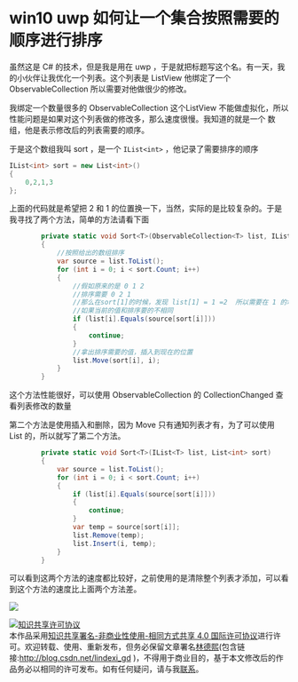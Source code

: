 # win10 uwp 如何让一个集合按照需要的顺序进行排序

虽然这是 C# 的技术，但是我是用在 uwp ，于是就把标题写这个名。有一天，我的小伙伴让我优化一个列表。这个列表是 ListView 他绑定了一个 ObservableCollection 所以需要对他做很少的修改。

<!--more-->
<!-- CreateTime:2018/8/10 19:16:50 -->


我绑定一个数量很多的 ObservableCollection 这个ListView 不能做虚拟化，所以性能问题是如果对这个列表做的修改多，那么速度很慢。我知道的就是一个 数组，他是表示修改后的列表需要的顺序。

于是这个数组我叫 sort ，是一个 `IList<int>` ，他记录了需要排序的顺序

```csharp
IList<int> sort = new List<int>()
{
    0,2,1,3
};
```

上面的代码就是希望把 2 和 1 的位置换一下，当然，实际的是比较复杂的。于是我寻找了两个方法，简单的方法请看下面

```csharp
        private static void Sort<T>(ObservableCollection<T> list, IList<int> sort)
        {
            //按照给出的数组排序
            var source = list.ToList();
            for (int i = 0; i < sort.Count; i++)
            {
                //假如原来的是 0 1 2
                //排序需要 0 2 1
                //那么在sort[1]的时候，发现 list[1] = 1 =2  所以需要在 1 的地方插入 2，同时移除 1 ，这个方法可以获得最少改动
                //如果当前的值和排序要的不相同
                if (list[i].Equals(source[sort[i]]))
                {
                    continue;
                }
                //拿出排序需要的值，插入到现在的位置
                list.Move(sort[i], i);
            }
        }
```

这个方法性能很好，可以使用 ObservableCollection 的 CollectionChanged 查看列表修改的数量

第二个方法是使用插入和删除，因为 Move 只有通知列表才有，为了可以使用 List 的，所以就写了第二个方法。

```csharp
        private static void Sort<T>(IList<T> list, List<int> sort)
        {
            var source = list.ToList();
            for (int i = 0; i < sort.Count; i++)
            {
                if (list[i].Equals(source[sort[i]]))
                {
                    continue;
                }
                var temp = source[sort[i]];
                list.Remove(temp);
                list.Insert(i, temp);
            }
        }
```

可以看到这两个方法的速度都比较好，之前使用的是清除整个列表才添加，可以看到这个方法的速度比上面两个方法差。

![](http://image.acmx.xyz/34fdad35-5dfe-a75b-2b4b-8c5e313038e2%2F201792391832.jpg)

<a rel="license" href="http://creativecommons.org/licenses/by-nc-sa/4.0/"><img alt="知识共享许可协议" style="border-width:0" src="https://licensebuttons.net/l/by-nc-sa/4.0/88x31.png" /></a><br />本作品采用<a rel="license" href="http://creativecommons.org/licenses/by-nc-sa/4.0/">知识共享署名-非商业性使用-相同方式共享 4.0 国际许可协议</a>进行许可。欢迎转载、使用、重新发布，但务必保留文章署名[林德熙](http://blog.csdn.net/lindexi_gd)(包含链接:http://blog.csdn.net/lindexi_gd )，不得用于商业目的，基于本文修改后的作品务必以相同的许可发布。如有任何疑问，请与我[联系](mailto:lindexi_gd@163.com)。